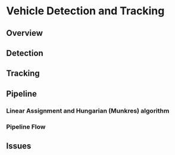 # Vehicle Detection and Tracking


## Overview



## Detection



## Tracking



## Pipeline

### Linear Assignment and Hungarian (Munkres) algorithm

### Pipeline Flow



## Issues


